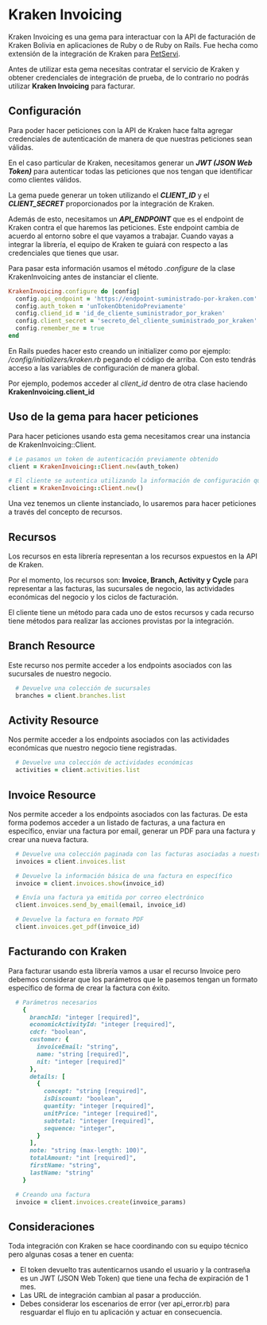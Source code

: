 # Kraken Invoicing
Kraken Invoicing es una gema para interactuar con la API de facturación de Kraken Bolivia en aplicaciones de Ruby o de Ruby on Rails. Fue hecha como extensión de la integración de Kraken para [PetServi](https://petservi.com.bo "PetServi: pet shop de mascotas en Santa Cruz, Bolivia").

Antes de utilizar esta gema necesitas contratar el servicio de Kraken y obtener credenciales de integración de prueba, de lo contrario no podrás utilizar **Kraken Invoicing** para facturar.

## Configuración
Para poder hacer peticiones con la API de Kraken hace falta agregar credenciales de autenticación de manera de que nuestras peticiones sean válidas.

En el caso particular de Kraken, necesitamos generar un ***JWT (JSON Web Token)*** para autenticar todas las peticiones que nos tengan que identificar como clientes válidos.

La gema puede generar un token utilizando el ***CLIENT_ID*** y el ***CLIENT_SECRET*** proporcionados por la integración de Kraken.

Además de esto, necesitamos un ***API_ENDPOINT*** que es el endpoint de Kraken contra el que haremos las peticiones. Este endpoint cambia de acuerdo al entorno sobre el que vayamos a trabajar. Cuando vayas a integrar la librería, el equipo de Kraken te guiará con respecto a las credenciales que tienes que usar.

Para pasar esta información usamos el método *.configure* de la clase KrakenInvoicing antes de instanciar el cliente. 

```ruby
KrakenInvoicing.configure do |config|
  config.api_endpoint = 'https://endpoint-suministrado-por-kraken.com'
  config.auth_token = 'unTokenObtenidoPreviamente' 
  config.cliend_id = 'id_de_cliente_suministrador_por_kraken'
  config.client_secret = 'secreto_del_cliente_suministrado_por_kraken'
  config.remember_me = true
end
```
En Rails puedes hacer esto creando un initializer como por ejemplo: */config/initializers/kraken.rb* pegando el código de arriba. Con esto tendrás acceso a las variables de configuración de manera global.

Por ejemplo, podemos acceder al *client_id* dentro de otra clase haciendo **KrakenInvoicing.client_id**

## Uso de la gema para hacer peticiones
Para hacer peticiones usando esta gema necesitamos crear una instancia de KrakenInvoicing::Client.
```ruby
# Le pasamos un token de autenticación previamente obtenido
client = KrakenInvoicing::Client.new(auth_token)

# El cliente se autentica utilizando la información de configuración que tenemos en el initializer
client = KrakenInvoicing::Client.new()
```
Una vez tenemos un cliente instanciado, lo usaremos para hacer peticiones a través del concepto de recursos.

## Recursos
Los recursos en esta librería representan a los recursos expuestos en la API de Kraken. 

Por el momento, los recursos son: **Invoice, Branch, Activity y Cycle** para representar a las facturas, las sucursales
de negocio, las actividades económicas del negocio y los ciclos de facturación.

El cliente tiene un método para cada uno de estos recursos y cada recurso tiene métodos para realizar las acciones provistas
por la integración.

## Branch Resource
Este recurso nos permite acceder a los endpoints asociados con las sucursales de nuestro negocio.

```ruby
  # Devuelve una colección de sucursales
  branches = client.branches.list
```

## Activity Resource
Nos permite acceder a los endpoints asociados con las actividades económicas que nuestro negocio tiene registradas.

```ruby
  # Devuelve una colección de actividades económicas
  activities = client.activities.list
```

## Invoice Resource
Nos permite acceder a los endpoints asociados con las facturas. De esta forma podemos acceder a un listado de facturas,
a una factura en específico, enviar una factura por email, generar un PDF para una factura y crear una nueva factura.

```ruby
  # Devuelve una colección paginada con las facturas asociadas a nuestro negocio 
  invoices = client.invoices.list

  # Devuelve la información básica de una factura en específico
  invoice = client.invoices.show(invoice_id)

  # Envía una factura ya emitida por correo electrónico
  client.invoices.send_by_email(email, invoice_id)

  # Devuelve la factura en formato PDF
  client.invoices.get_pdf(invoice_id)
```

## Facturando con Kraken
Para facturar usando esta librería vamos a usar el recurso Invoice pero debemos considerar que los parámetros que le pasemos
tengan un formato específico de forma de crear la factura con éxito.

```ruby
  # Parámetros necesarios
    {
      branchId: "integer [required]",
      economicActivityId: "integer [required]",
      cdcf: "boolean",
      customer: {
        invoiceEmail: "string",
        name: "string [required]",
        nit: "integer [required]"
      },
      details: [
        {
          concept: "string [required]",
          isDiscount: "boolean",
          quantity: "integer [required]",
          unitPrice: "integer [required]",
          subtotal: "integer [required]",
          sequence: "integer",
        }
      ],
      note: "string (max-length: 100)",
      totalAmount: "int [required]",
      firstName: "string",
      lastName: "string"
    }

  # Creando una factura
  invoice = client.invoices.create(invoice_params) 
```

## Consideraciones
Toda integración con Kraken se hace coordinando con su equipo técnico pero algunas cosas a tener en cuenta:
* El token devuelto tras autenticarnos usando el usuario y la contraseña es un JWT (JSON Web Token) que tiene una fecha de expiración de 1 mes.
* Las URL de integración cambian al pasar a producción.
* Debes considerar los escenarios de error (ver api_error.rb) para resguardar el flujo en tu aplicación y actuar  en consecuencia.